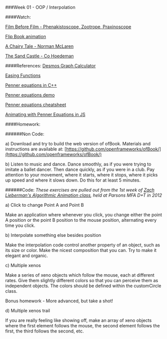 ###Week 01 - OOP / Interpolation

####Watch:

[Film Before Film - Phenakistoscope, Zootrope, Praxinoscope](https://www.youtube.com/watch?v=r4B3FHHt_k8)

[Flip Book animation](https://www.youtube.com/watch?v=ud8dSDy5lB4)

[A Chairy Tale - Norman McLaren](https://www.youtube.com/watch?v=5XIiWOuDuxc)

[The Sand Castle - Co Hoedeman](https://www.nfb.ca/film/sand_castle/)

####References:
[Desmos Graph Calculator](https://www.desmos.com/calculator)

[Easing Functions](https://gist.github.com/gre/1650294)

[Penner equations in C++](https://github.com/jesusgollonet/ofpennereasing)

[Penner equations demo](http://www.robertpenner.com/easing/easing_demo.html)

[Penner equations cheatsheet](http://hosted.zeh.com.br/tweener/docs/en-us/misc/transitions.html)

[Animating with Penner Equations in JS](http://www.kirupa.com/html5/animating_with_easing_functions_in_javascript.htm)

####Homework:

######Non Code:

a) Download and try to build the web version of ofBook. Materials and instructions are available at: [https://github.com/openframeworks/ofBook/](https://github.com/openframeworks/ofBook/)

b) Listen to music and dance. Dance smoothly, as if you were trying to imitate a ballet dancer. Then dance quickly, as if you were in a club. Pay attention to your movement, where it starts, where it stops, where it picks up speed and where it slows down. Do this for at least 5 minutes.

######Code:
*These exercises are pulled out from the 1st week of [Zach Lieberman's Algorithmic Animation class](), held at Parsons MFA D+T in 2012*

a) Click to change Point A and Point B

Make an application where whenever you click, you change either the point A position or the point B position to the mouse position, alternating every time you click.

b) Interpolate something else besides position

Make the interpolation code control another property of an object, such as its size or color. Make the nicest composition that you can. Try to make it elegant and organic.

c) Multiple xenos

Make a series of xeno objects which follow the mouse, each at different rates. Give them slightly different colors so that you can perceive them as independent objects. The colors should be defined within the customCircle class.

Bonus homework - More advanced, but take a shot!

d) Multiple xenos trail

If you are really feeling like showing off, make an array of xeno objects where the first element follows the mouse, the second element follows the first, the third follows the second, etc.

